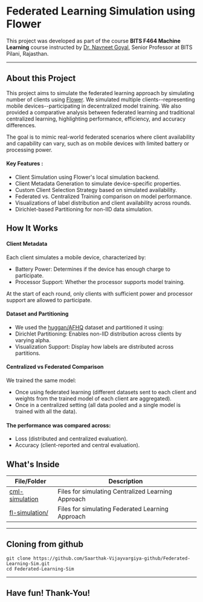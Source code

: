 # Federated Learning Simulation using Flower

This project was developed as part of the course **BITS F464 Machine Learning** course instructed by [Dr. Navneet Goyal](https://www.bits-pilani.ac.in/pilani/navneet-goyal), Senior Professor at BITS Pilani, Rajasthan. 

---
## About this Project

This project aims to simulate the federated learning approach by simulating number of clients using [Flower](https://flower.ai/). We simulated multiple clients--representing mobile devices--participating in decentralized model training. We also provided a comparative analysis between federated learning and traditional centralized learning, highlighting performance, efficiency, and accuracy differences.

The goal is to mimic real-world federated scenarios where client availability and capability can vary, such as on mobile devices with limited battery or processing power.

#### Key Features :

- Client Simulation using Flower's local simulation backend.
- Client Metadata Generation to simulate device-specific properties.
- Custom Client Selection Strategy based on simulated availability.
- Federated vs. Centralized Training comparison on model performance.
- Visualizations of label distribution and client availability across rounds.
- Dirichlet-based Partitioning for non-IID data simulation.

## How It Works

#### Client Metadata
Each client simulates a mobile device, characterized by:
- Battery Power: Determines if the device has enough charge to participate.
- Processor Support: Whether the processor supports model training.

At the start of each round, only clients with sufficient power and processor support are allowed to participate.

#### Dataset and Partitioning
- We used the [huggan/AFHQ](https://huggingface.co/datasets/huggan/AFHQ) dataset and partitioned it using:
- Dirichlet Partitioning: Enables non-IID distribution across clients by varying alpha.
- Visualization Support: Display how labels are distributed across partitions.

#### Centralized vs Federated Comparison
We trained the same model:
- Once using federated learning (different datasets sent to each client and weights from the trained model of each client are aggregated).
- Once in a centralized setting (all data pooled and a single model is trained with all the data).

#### The performance was compared across:
- Loss (distributed and centralized evaluation).
- Accuracy (client-reported and central evaluation).

## What's Inside

| File/Folder | Description |
| ---- | ---------- |
| [cml-simulation](cml-simulation/) | Files for simulating Centralized Learning Approach |
| [fl-simulation/](fl-simulation/) | Files for simulating Federated Learning Approach |

---
## Cloning from github
```
git clone https://github.com/Saarthak-Vijayvargiya-github/Federated-Learning-Sim.git
cd Federated-Learning-Sim
```

---
## Have fun! Thank-You!